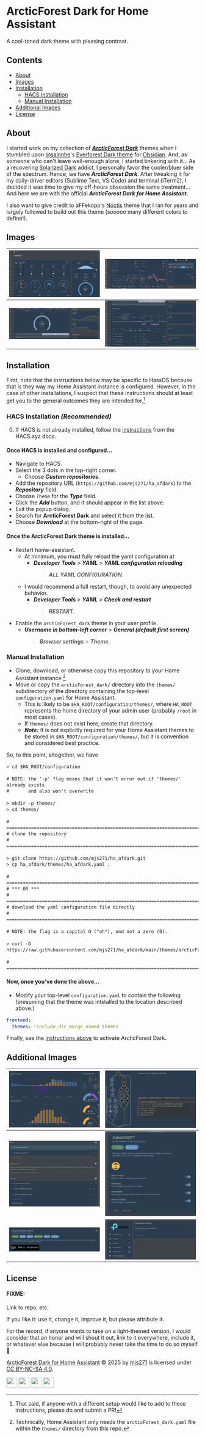 # ArcticForest Dark for Home Assistant

A cool-toned dark theme with pleasing contrast.

## Contents

- [About](#About)
- [Images](#Images)
- [Installation](#Installation)
  - [HACS Installation](#HACS-Installation-Recommended)
  - [Manual Installation](#Manual-Installation)
- [Additional Images](#Additional-Images)
- [License](#License)

## About

I started work on my collection of [***ArcticForest Dark***](https://github.com/mjs271/ArcticForest-Dark) themes when I stumbled upon [@sainnhe](https://github.com/sainnhe)'s [Everforest Dark theme](https://github.com/sainnhe/everforest-vscode) for [Obsidian](https://obsidian.md).
And, as someone who can't leave well-enough alone, I started tinkering with it...
As a recovering [Solarized Dark](https://ethanschoonover.com/solarized/) addict, I personally favor the cooler/bluer side of the spectrum.
Hence, we have ***ArcticForest Dark***.
After tweaking it for my daily-driver editors (Sublime Text, VS Code) and terminal (iTerm2), I decided it was time to give my off-hours obsession the same treatment...
And here we are with the official ***ArcticForest Dark for Home Assistant***.

I also want to give credit to aFFekopp's [Noctis](https://github.com/aFFekopp/noctis) theme that I ran for years and largely followed to build out this theme (sooooo many different colors to define!).

## Images

![dashboard](img/dashboard1.png) | ![dashboard](img/dashboard2.png)
:-------------------------:|:-------------------------:
![dashboard](img/dashboard3.png) | ![dashboard](img/dashboard4.png)

<!-- ![dashboard](img/dashboard1.png) -->

<!-- ![dashboard](img/dashboard2.png) -->

<!-- ![dashboard](img/dashboard3.png) -->

<!-- ![dashboard](img/dashboard4.png) -->

<!-- ![energy](img/energy.png) -->

## Installation

First, note that the instructions below may be specific to HassOS because that
is they way my Home Assistant instance is configured.
However, In the case of other installations, I suspect that these instructions
should at least get you to the general outcomes they are intended for.[^halp_plz]

[^halp_plz]: That said, if anyone with a different setup would like to add to
these instructions, please do and submit a PR!

### HACS Installation ***(Recommended)***

0. If HACS is not already installed, follow the [instructions](https://www.hacs.xyz/docs/use/#getting-started-with-hacs) from the
   HACS.xyz docs.

#### Once HACS is installed and configured...

- Navigate to HACS.
- Select the 3 dots in the top-right corner.
  - Choose ***Custom repositories***.
- Add the repository URL (`https://github.com/mjs271/ha_afdark`)
   to the ***Repository*** field.
- Choose `Theme` for the ***Type*** field.
- Click the ***Add*** button, and it should appear in the list above.
- Exit the popup dialog.
- Search for **ArcticForest Dark** and select it from the list.
- Choose ***Download*** at the bottom-right of the page.

#### Once the ArcticForest Dark theme is installed...

- Restart home-assistant.
  - At minimum, you must fully reload the yaml configuration at
    - ***Developer Tools*** > ***YAML*** > ***YAML configuration reloading***
      > ***ALL YAML CONFIGURATION***.
  - I would recommend a full restart, though, to avoid any unexpected behavior.
    - ***Developer Tools*** > ***YAML*** > ***Check and restart***
      > ***RESTART***.
- Enable the `arcticForest_dark` theme in your user profile.
  - ***Username in bottom-left corner*** > ***General (default first screen)***
    > ***Browser settings*** > ***Theme***.

### Manual Installation

- Clone, download, or otherwise copy this repository to your Home Assistant
  instance.[^actually]
- Move or copy the `arcticForest_dark/` directory into the `themes/`
  subdirectory of the directory containing the top-level `configuration.yaml`
  for Home Assistant.
  - This is likely to be `$HA_ROOT/configuration/themes/`, where `HA_ROOT`
    represents the home directory of your admin user (probably `/root` in most
    cases).
  - If `themes/` does not exist here, create that directory.
  - ***Note:*** It is not explicitly required for your Home Assistant themes to
    be stored in `$HA_ROOT/configuration/themes/`, but it is convention and
    considered best practice.

So, to this point, altogether, we have

```shell
> cd $HA_ROOT/configuration

# NOTE: the '-p' flag means that it won't error out if 'themes/' already exists
#       and also won't overwrite

> mkdir -p themes/
> cd themes/

# ==============================================================================
# clone the repository
# ==============================================================================

> git clone https://github.com/mjs271/ha_afdark.git
> cp ha_afdark/themes/ha_afdark.yaml .

# ==============================================================================
# *** OR ***
# ==============================================================================
# download the yaml configuration file directly
# ==============================================================================

# NOTE: the flag is a capital O ("oh"), and not a zero (0).

> curl -O https://raw.githubusercontent.com/mjs271/ha_afdark/main/themes/arcticForest_dark.yaml

# ==============================================================================
```

#### Now, once you've done the above...

- Modify your top-level `configuration.yaml` to contain the following
  (presuming that the theme was intstalled to the location described above.)

```yaml
frontend:
  themes: !include_dir_merge_named themes
```

Finally, see the [instructions above](#Once-the-ArcticForest-Dark-theme-is-installed) to activate ArcticForest Dark.

[^actually]: Technically, Home Assistant only needs the
`arcticForest_dark.yaml` file within the `themes/` directory from this repo.

## Additional Images

![energy](img/energy.png) | ![trace](img/trace.png)
:-------------------------:|:-------------------------:
![automation](img/automation.png) | ![addon](img/addon1.png)
![addon](img/addon2.png) | ![integration](img/integration.png)

<!-- ![energy](img/energy.png) -->

<!-- ![automation](img/automation.png) -->

<!-- ![trace](img/trace.png) -->
<!-- <img src="img/trace.png" width="700"> -->

<!-- ![addon](img/addon1.png) -->
<!-- <img src="img/addon1.png" width="600"> -->

<!-- ![addon](img/addon2.png) -->
<!-- <img src="img/addon2.png" width="800"> -->

<!-- ![integration](img/integration.png) -->
<!-- <img src="img/integration.png" width="800"> -->

## License

#### FIXME:

Link to repo, etc.

If you like it: use it, change it, improve it, but please attribute it.

For the record, if anyone wants to take on a light-themed version, I would consider that an honor and will shout it out, link to it everywhere, include it, or whatever else because I will probably never take the time to do so myself :slightly_smiling_face:

[ArcticForest Dark for Home Assistant](https://github.com/mjs271/ha_afdark) © 2025 by [mjs271](https://github.com/mjs271) is licensed under [CC BY-NC-SA 4.0](https://creativecommons.org/licenses/by-nc-sa/4.0/).

<img src="https://mirrors.creativecommons.org/presskit/icons/cc.svg" width="28" height="28"> <img src="https://mirrors.creativecommons.org/presskit/icons/by.svg" width="28" height="28"> <img src="https://mirrors.creativecommons.org/presskit/icons/nc.svg" width="28" height="28"> <img src="https://mirrors.creativecommons.org/presskit/icons/sa.svg" width="28" height="28">
